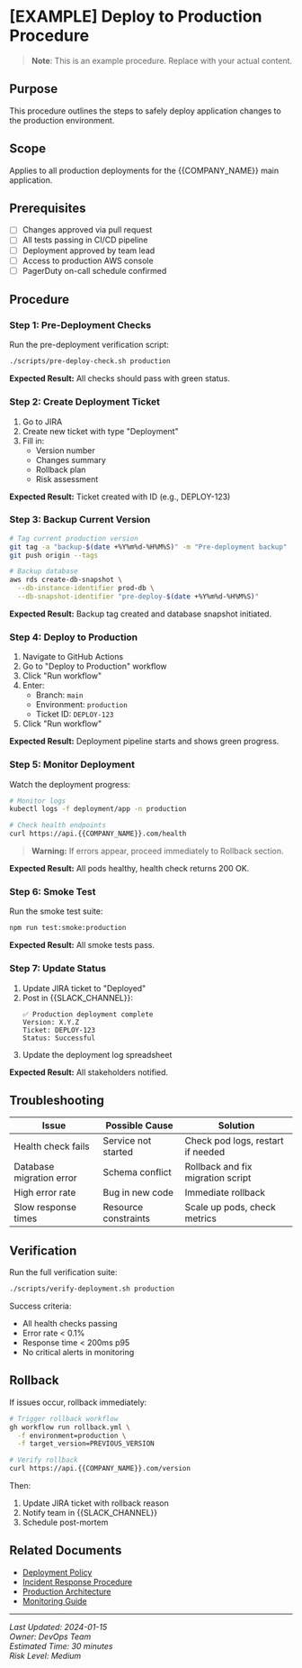 # [EXAMPLE] Deploy to Production Procedure

> **Note**: This is an example procedure. Replace with your actual content.

## Purpose
This procedure outlines the steps to safely deploy application changes to the production environment.

## Scope
Applies to all production deployments for the {{COMPANY_NAME}} main application.

## Prerequisites
- [ ] Changes approved via pull request
- [ ] All tests passing in CI/CD pipeline
- [ ] Deployment approved by team lead
- [ ] Access to production AWS console
- [ ] PagerDuty on-call schedule confirmed

## Procedure

### Step 1: Pre-Deployment Checks

Run the pre-deployment verification script:

```bash
./scripts/pre-deploy-check.sh production
```

**Expected Result:** All checks should pass with green status.

### Step 2: Create Deployment Ticket

1. Go to JIRA
2. Create new ticket with type "Deployment"
3. Fill in:
   - Version number
   - Changes summary
   - Rollback plan
   - Risk assessment

**Expected Result:** Ticket created with ID (e.g., DEPLOY-123)

### Step 3: Backup Current Version

```bash
# Tag current production version
git tag -a "backup-$(date +%Y%m%d-%H%M%S)" -m "Pre-deployment backup"
git push origin --tags

# Backup database
aws rds create-db-snapshot \
  --db-instance-identifier prod-db \
  --db-snapshot-identifier "pre-deploy-$(date +%Y%m%d-%H%M%S)"
```

**Expected Result:** Backup tag created and database snapshot initiated.

### Step 4: Deploy to Production

1. Navigate to GitHub Actions
2. Go to "Deploy to Production" workflow
3. Click "Run workflow"
4. Enter:
   - Branch: `main`
   - Environment: `production`
   - Ticket ID: `DEPLOY-123`
5. Click "Run workflow"

**Expected Result:** Deployment pipeline starts and shows green progress.

### Step 5: Monitor Deployment

Watch the deployment progress:

```bash
# Monitor logs
kubectl logs -f deployment/app -n production

# Check health endpoints
curl https://api.{{COMPANY_NAME}}.com/health
```

> **Warning:** If errors appear, proceed immediately to Rollback section.

**Expected Result:** All pods healthy, health check returns 200 OK.

### Step 6: Smoke Test

Run the smoke test suite:

```bash
npm run test:smoke:production
```

**Expected Result:** All smoke tests pass.

### Step 7: Update Status

1. Update JIRA ticket to "Deployed"
2. Post in {{SLACK_CHANNEL}}:
   ```
   ✅ Production deployment complete
   Version: X.Y.Z
   Ticket: DEPLOY-123
   Status: Successful
   ```
3. Update the deployment log spreadsheet

**Expected Result:** All stakeholders notified.

## Troubleshooting

| Issue | Possible Cause | Solution |
|-------|---------------|----------|
| Health check fails | Service not started | Check pod logs, restart if needed |
| Database migration error | Schema conflict | Rollback and fix migration script |
| High error rate | Bug in new code | Immediate rollback |
| Slow response times | Resource constraints | Scale up pods, check metrics |

## Verification

Run the full verification suite:

```bash
./scripts/verify-deployment.sh production
```

Success criteria:
- All health checks passing
- Error rate < 0.1%
- Response time < 200ms p95
- No critical alerts in monitoring

## Rollback

If issues occur, rollback immediately:

```bash
# Trigger rollback workflow
gh workflow run rollback.yml \
  -f environment=production \
  -f target_version=PREVIOUS_VERSION

# Verify rollback
curl https://api.{{COMPANY_NAME}}.com/version
```

Then:
1. Update JIRA ticket with rollback reason
2. Notify team in {{SLACK_CHANNEL}}
3. Schedule post-mortem

## Related Documents
- [Deployment Policy](../policies/deployment-policy.md)
- [Incident Response Procedure](./incident-response.md)
- [Production Architecture](../architecture/production-architecture.md)
- [Monitoring Guide](../guides/monitoring-guide.md)

---
*Last Updated: 2024-01-15*  
*Owner: DevOps Team*  
*Estimated Time: 30 minutes*  
*Risk Level: Medium*
